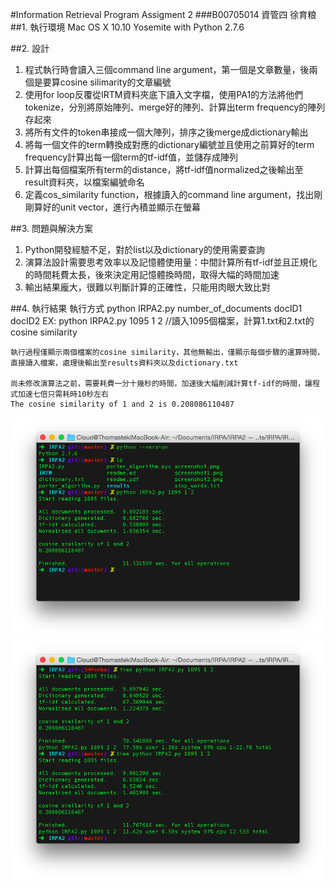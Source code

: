 #Information Retrieval Program Assigment 2
###B00705014 資管四 徐育粮
##1. 執行環境
	Mac OS X 10.10 Yosemite with Python 2.7.6
	

##2. 設計
1. 程式執行時會讀入三個command line argument，第一個是文章數量，後兩個是要算cosine silimarity的文章編號
2. 使用for loop反覆從IRTM資料夾底下讀入文字檔，使用PA1的方法將他們tokenize，分別將原始陣列、merge好的陣列、計算出term frequency的陣列存起來
3. 將所有文件的token串接成一個大陣列，排序之後merge成dictionary輸出
4. 將每一個文件的term轉換成對應的dictionary編號並且使用之前算好的term frequency計算出每一個term的tf-idf值，並儲存成陣列
5. 計算出每個檔案所有term的distance，將tf-idf值normalized之後輸出至result資料夾，以檔案編號命名
6. 定義cos_similarity function，根據讀入的command line argument，找出剛剛算好的unit vector，進行內積並顯示在螢幕

##3. 問題與解決方案
1. Python開發經驗不足，對於list以及dictionary的使用需要查詢
2. 演算法設計需要思考效率以及記憶體使用量：中間計算所有tf-idf並且正規化的時間耗費太長，後來決定用記憶體換時間，取得大幅的時間加速
3. 輸出結果龐大，很難以判斷計算的正確性，只能用肉眼大致比對

##4. 執行結果
	執行方式
	python IRPA2.py number_of_documents docID1 docID2
	EX: python IRPA2.py 1095 1 2
	//讀入1095個檔案，計算1.txt和2.txt的cosine similarity

	執行過程僅顯示兩個檔案的cosine similarity，其他無輸出，僅顯示每個步驟的運算時間，直接讀入檔案，處理後輸出至results資料夾以及dictionary.txt
	
	尚未修改演算法之前，需要耗費一分十幾秒的時間，加速後大幅削減計算tf-idf的時間，讓程式加速七倍只需耗時10秒左右
	The cosine similarity of 1 and 2 is 0.208086110487
![Alt text](screenshot1.png)
![Alt text](screenshot2.png)
	
